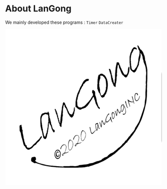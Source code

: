 # About LanGong

We mainly developed these programs : ```Timer``` ```DataCreater```

![LanGong LOGO](/img/LanGongLogoWhiteBackGround.png)
